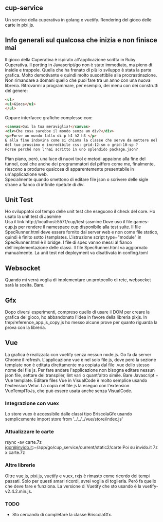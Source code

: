 ## cup-service
Un service della cuperativa in golang e vuetify. Rendering del gioco delle carte in pixi.js.

## Info generali sul qualcosa che inizia e non finisce mai
Il gioco della Cuperativa è ispirato all'applicazione scritta in Ruby Cuperativa.
Il porting in Javascript/go non è stato immediato, ma pieno di insidie e trappole.
Quella che ha frenato di più lo sviluppo è stata la parte grafica. Molto demotivante
e quindi molto suscettibile alla procrastinazione. Non rimandare a domani quello che puoi fare tra un anno con una nuova libreria. 
Ritrovarmi a programmare, per esempio, dei menu con dei construtti del genere:
```html
<ul>
<ui>Gioca</ui>
</ul>
```
Oppure interfacce grafiche complesse con:
```html
<canvas>Qui la tua meraviglia!</canvas>
<div>Che cosa sarebbe il mondo senza un div?</div>
<p>Forse un mondo fatto di p h1 h2 h3 </p>
E alla fine indovina come si chiama la classe che serve da mettere nel div 
del tuo prossimo e incredibile css: grid-12-sm o grid-10-sp ?
Forse perché non l'hai scritto in uno splendido package.json? 
```

Pian piano, però, una luce di nuovi tool e metodi appaiono alla fine del tunnel, così che anche dei programmatori del piffero come me, finalmente, riescono a produrre qualcosa di apparentemente presentabile in un'applicazione web.   
Specialmente quando smettono di editare file json o scrivere delle sigle strane a fianco di infinite ripetute di _div_.


## Unit Test
Ho sviluppatoi col tempo delle unit test che eseguono il check del core.
Ho usato la unit test di Jasmine  
Usa il link http://localhost:5571/cup/test-jasmine
Dove uso il file games-cup.js per rendere il namespace cup disponibile alla test suite.
Il file SpecRunner.html deve essere fornito dal server web e non come file statico,
quindi è finito sotto i templates.
L'istruzione script type="module" in SpecRunner.html è il bridge.
I file di spec vanno messi al fianco dell'implementazione delle classi. Il file SpecRunner.html
va aggiornato manualmente.
La unit test nel deployment va disattivata in confing.toml

## Websocket
Quando mi verrà voglia di implementare un protocollo di rete, websocket sarà la scelta.
Bare.

## Gfx
Dopo diversi esperimenti, compreso quello di usare il DOM per creare la grafica del gioco,
ho abbandonato l'idea in favore della libreria pixjs. 
In tmp/reference_app.js_copy.js ho messo alcune prove per quanto riguarda la prova con la libreria.

## Vue
La grafica è realizzata con vuetify senza nessun node.js. Go fa da server Chrome il refresh.
L'applicazione vue è nel solo file js, dove però la sezione template non è editata direttamente
ma copiata dal file <componente>.vue dello stesso nome del file js. 
Per fare andare l'applicazione non bisogna editare nessun json file, settare dei transpiler,
lint vari o quant'altro simile. Bare Javascript + Vue template. 
Editare files Vue in VisualCode è molto semplice usando l'extension Vetur.
La copia nel file js la eseguo con l'extension VueTemplToJs, che può essere usata anche 
senza VisualCode.


### Integrazione con vuex
Lo store vuex è accessibile dalle classi tipo BriscolaGfx usando semplicemente
import store from '../../../vue/store/index.js'

### Attualizzare le carte
rsync -av carte.7z igor@invido.it:~/app/go/cup_service/current/static2/carte
Poi su invido.it
 7z x carte.7z

### Altre librerie
Oltre vue.js, pixi.js, vuetify e vuex, rxjs è rimasto come ricordo dei tempi passati. Solo per questi amari ricordi, avrei voglia di toglierla. Però fa quello che deve fare e funziona.
La versione di Vuetify che sto usando è la vuetify-v2.4.2.min.js.

### TODO
- Sto cercando di completare la classe BriscolaGfx.